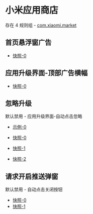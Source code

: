 # 小米应用商店

存在 4 规则组 - [com.xiaomi.market](/src/apps/com.xiaomi.market.ts)

## 首页悬浮窗广告

- [快照-0](https://i.gkd.li/import/13248808)

## 应用升级界面-顶部广告横幅

- [快照-0](https://i.gkd.li/import/13197334)

## 忽略升级

默认禁用 - 应用升级界面-自动点击忽略

- [示例-0](https://github.com/gkd-kit/subscription/assets/45487685/a3a61df9-7757-428e-b4fe-a960e09a0bbe)

- [快照-0](https://i.gkd.li/import/import/12674261)
- [快照-1](https://i.gkd.li/import/import/12674264)
- [快照-2](https://i.gkd.li/import/import/12674269)

## 请求开启推送弹窗

默认禁用 - 自动点击关闭按钮

- [快照-0](https://i.gkd.li/import/import/12714980)
- [快照-1](https://i.gkd.li/import/13197306)
